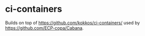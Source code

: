 # ci-containers

Builds on top of https://github.com/kokkos/ci-containers/ used by https://github.com/ECP-copa/Cabana.
